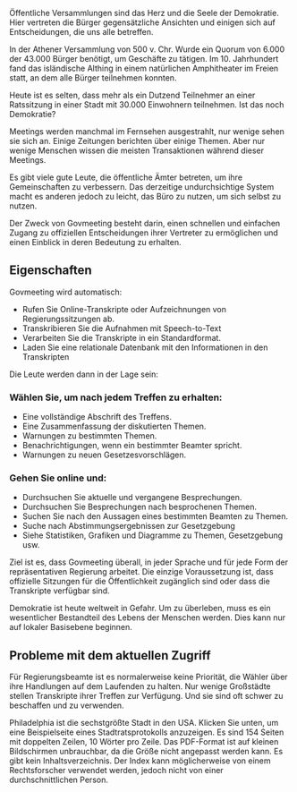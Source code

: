 <!-- START OF README SECTION --><!-- Note the controller for this page is app/about-project/overview/overview.ts -->
<p> Öffentliche Versammlungen sind das Herz und die Seele der Demokratie. Hier vertreten die Bürger gegensätzliche Ansichten und einigen sich auf Entscheidungen, die uns alle betreffen. </p>

<p> In der Athener Versammlung von 500 v. Chr. Wurde ein Quorum von 6.000 der 43.000 Bürger benötigt, um Geschäfte zu tätigen. Im 10. Jahrhundert fand das isländische Althing in einem natürlichen Amphitheater im Freien statt, an dem alle Bürger teilnehmen konnten. </p>

<p> Heute ist es selten, dass mehr als ein Dutzend Teilnehmer an einer Ratssitzung in einer Stadt mit 30.000 Einwohnern teilnehmen. Ist das noch Demokratie? </p>

<p> Meetings werden manchmal im Fernsehen ausgestrahlt, nur wenige sehen sie sich an. Einige Zeitungen berichten über einige Themen. Aber nur wenige Menschen wissen die meisten Transaktionen während dieser Meetings. </p>

<p> Es gibt viele gute Leute, die öffentliche Ämter betreten, um ihre Gemeinschaften zu verbessern. Das derzeitige undurchsichtige System macht es anderen jedoch zu leicht, das Büro zu nutzen, um sich selbst zu nutzen. </p>

<p> Der Zweck von Govmeeting besteht darin, einen schnellen und einfachen Zugang zu offiziellen Entscheidungen ihrer Vertreter zu ermöglichen und einen Einblick in deren Bedeutung zu erhalten. </p>
<h2> Eigenschaften </h2>
<p> Govmeeting wird automatisch: </p>

<ul>
<li> Rufen Sie Online-Transkripte oder Aufzeichnungen von Regierungssitzungen ab. </li>
<li> Transkribieren Sie die Aufnahmen mit Speech-to-Text </li>
<li> Verarbeiten Sie die Transkripte in ein Standardformat. </li>
<li> Laden Sie eine relationale Datenbank mit den Informationen in den Transkripten </li>
</ul>
<p> Die Leute werden dann in der Lage sein: </p>
<h3> Wählen Sie, um nach jedem Treffen zu erhalten: </h3>
<ul>
<li> Eine vollständige Abschrift des Treffens. </li>
<li> Eine Zusammenfassung der diskutierten Themen. </li>
<li> Warnungen zu bestimmten Themen. </li>
<li> Benachrichtigungen, wenn ein bestimmter Beamter spricht. </li>
<li> Warnungen zu neuen Gesetzesvorschlägen. </li>
</ul><h3> Gehen Sie online und: </h3>
<ul>
<li> Durchsuchen Sie aktuelle und vergangene Besprechungen. </li>
<li> Durchsuchen Sie Besprechungen nach besprochenen Themen. </li>
<li> Suchen Sie nach den Aussagen eines bestimmten Beamten zu Themen. </li>
<li> Suche nach Abstimmungsergebnissen zur Gesetzgebung </li>
<li> Siehe Statistiken, Grafiken und Diagramme zu Themen, Gesetzgebung usw. </li>
</ul>
<p> Ziel ist es, dass Govmeeting überall, in jeder Sprache und für jede Form der repräsentativen Regierung arbeitet. Die einzige Voraussetzung ist, dass offizielle Sitzungen für die Öffentlichkeit zugänglich sind oder dass die Transkripte verfügbar sind. </p>

<p> Demokratie ist heute weltweit in Gefahr. Um zu überleben, muss es ein wesentlicher Bestandteil des Lebens der Menschen werden. Dies kann nur auf lokaler Basisebene beginnen. </p>
<!-- END OF README SECTION -->
<p><a name="continued"></a></p>
<h2> Probleme mit dem aktuellen Zugriff </h2>
<p> Für Regierungsbeamte ist es normalerweise keine Priorität, die Wähler über ihre Handlungen auf dem Laufenden zu halten. Nur wenige Großstädte stellen Transkripte ihrer Treffen zur Verfügung. Und sie sind oft schwer zu beschaffen und zu verwenden. </p>

<p> Philadelphia ist die sechstgrößte Stadt in den USA. Klicken Sie unten, um eine Beispielseite eines Stadtratsprotokolls anzuzeigen. Es sind 154 Seiten mit doppelten Zeilen, 10 Wörter pro Zeile. Das PDF-Format ist auf kleinen Bildschirmen unbrauchbar, da die Größe nicht angepasst werden kann. Es gibt kein Inhaltsverzeichnis. Der Index kann möglicherweise von einem Rechtsforscher verwendet werden, jedoch nicht von einer durchschnittlichen Person. </p>
